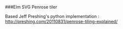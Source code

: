 ###Elm SVG Penrose tiler

Based Jeff Preshing's python implementation : http://preshing.com/20110831/penrose-tiling-explained/

